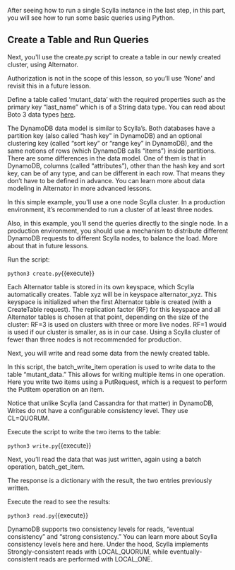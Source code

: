 After seeing how to run a single Scylla instance in the last step, in this part, you will see how to run some basic queries using Python. 

## Create a Table and Run Queries

Next, you'll use the create.py script to create a table in our newly created cluster, using Alternator.

<script src="https://gist.github.com/guy9/35db906be5273adbd541a41ff2aacbff.js"></script>

Authorization is not in the scope of this lesson, so you’ll use ‘None’ and revisit this in a future lesson. 

Define a table called ‘mutant_data’ with the required properties such as the primary key “last_name” which is of a String data type. You can read about Boto 3 data types [here](https://boto3.amazonaws.com/v1/documentation/api/latest/reference/customizations/dynamodb.html#valid-dynamodb-types). 

The DynamoDB data model is similar to Scylla’s. Both databases have a partition key (also called “hash key” in DynamoDB) and an optional clustering key (called “sort key” or “range key” in DynamoDB), and the same notions of rows (which DynamoDB calls “items”) inside partitions. There are some differences in the data model. One of them is that in DynamoDB, columns (called “attributes”), other than the hash key and sort key, can be of any type, and can be different in each row. That means they don’t have to be defined in advance. You can learn more about data modeling in Alternator in more advanced lessons. 

In this simple example, you'll use a one node Scylla cluster. In a production environment, it’s recommended to run a cluster of at least three nodes. 

Also, in this example, you’ll send the queries directly to the single node. In a production environment, you should use a mechanism to distribute different DynamoDB requests to different Scylla nodes, to balance the load. More about that in future lessons. 

Run the script: 

`python3 create.py`{{execute}}

Each Alternator table is stored in its own keyspace, which Scylla automatically creates. Table xyz will be in keyspace alternator_xyz. This keyspace is initialized when the first Alternator table is created (with a CreateTable request). The replication factor (RF) for this keyspace and all Alternator tables is chosen at that point, depending on the size of the cluster: RF=3 is used on clusters with three or more live nodes. RF=1 would is used if our cluster is smaller, as is in our case. Using a Scylla cluster of fewer than three nodes is not recommended for production. 

Next, you will write and read some data from the newly created table. 

In this script, the batch_write_item operation is used to write data to the table “mutant_data.” This allows for writing multiple items in one operation. Here you write two items using a PutRequest, which is a request to perform the PutItem operation on an item. 

Notice that unlike Scylla (and Cassandra for that matter) in DynamoDB, Writes do not have a configurable consistency level. They use CL=QUORUM. 

Execute the script to write the two items to the table:

`python3 write.py`{{execute}}

Next, you’ll read the data that was just written, again using a batch operation, batch_get_item. 

<script src="https://gist.github.com/guy9/ac2eb96e8a1a3da01c3f357aa732117a.js"></script>

The response is a dictionary with the result, the two entries previously written. 

Execute the read to see the results:

`python3 read.py`{{execute}}

DynamoDB supports two consistency levels for reads, “eventual consistency” and “strong consistency.” You can learn more about Scylla consistency levels here and here. Under the hood, Scylla implements Strongly-consistent reads with LOCAL_QUORUM, while eventually-consistent reads are performed with LOCAL_ONE.